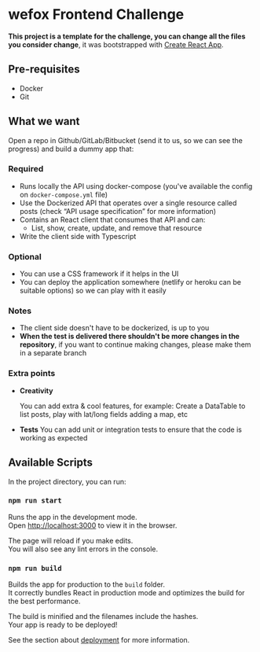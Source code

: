 # wefox Frontend Challenge

**This project is a template for the challenge, you can change all the files you consider change**, it was bootstrapped with [Create React App](https://github.com/facebook/create-react-app).

## Pre-requisites

- Docker
- Git

## What we want

Open a repo in Github/GitLab/Bitbucket (send it to us, so we can see the progress) and build a dummy app that:

### Required

- Runs locally the API using docker-compose (you've available the config on `docker-compose.yml` file)
- Use the Dockerized API that operates over a single resource called posts (check “API usage specification” for more information)
- Contains an React client that consumes that API and can:
  - List, show, create, update, and remove that resource
- Write the client side with Typescript

### Optional

- You can use a CSS framework if it helps in the UI
- You can deploy the application somewhere (netlify or heroku can be suitable options) so we can play with it easily

### Notes

- The client side doesn't have to be dockerized, is up to you
- **When the test is delivered there shouldn't be more changes in the repository**, if you want to continue making changes, please make them in a separate branch

### Extra points

- **Creativity**

  You can add extra & cool features, for example: Create a DataTable to list posts, play with lat/long fields adding a map, etc

- **Tests**
  You can add unit or integration tests to ensure that the code is working as expected

## Available Scripts

In the project directory, you can run:

### `npm run start`

Runs the app in the development mode.\
Open [http://localhost:3000](http://localhost:3000) to view it in the browser.

The page will reload if you make edits.\
You will also see any lint errors in the console.

### `npm run build`

Builds the app for production to the `build` folder.\
It correctly bundles React in production mode and optimizes the build for the best performance.

The build is minified and the filenames include the hashes.\
Your app is ready to be deployed!

See the section about [deployment](https://facebook.github.io/create-react-app/docs/deployment) for more information.
